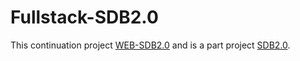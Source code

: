 # Fullstack-SDB2.0

This continuation project [WEB-SDB2.0](https://github.com/tonakihan/WEB-SDB2.0_old) and is a part project [SDB2.0](https://github.com/tonakihan/SimpleDataBase-2.0).
